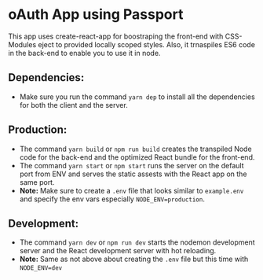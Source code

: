 # oAuth App using Passport
This app uses create-react-app for boostraping the front-end with CSS-Modules eject to provided locally scoped styles. Also, it trnaspiles ES6 code in the back-end to enable you to use it in node.

## Dependencies:
* Make sure you run the command `yarn dep` to install all the dependencies for both the client and the server.

## Production:
* The command `yarn build` or `npm run build` creates the transpiled Node code for the back-end and the optimized React bundle for the front-end.
* The command `yarn start` or `npm start` runs the server on the default port from ENV and serves the static assests with the React app on the same port.
* **Note:** Make sure to create a `.env` file that looks similar to `example.env` and specify the env vars especially `NODE_ENV=production`.

## Development:
* The command `yarn dev` or `npm run dev` starts the nodemon development server and the React development server with hot reloading.
* **Note:** Same as not above about creating the `.env` file but this time with `NODE_ENV=dev`


